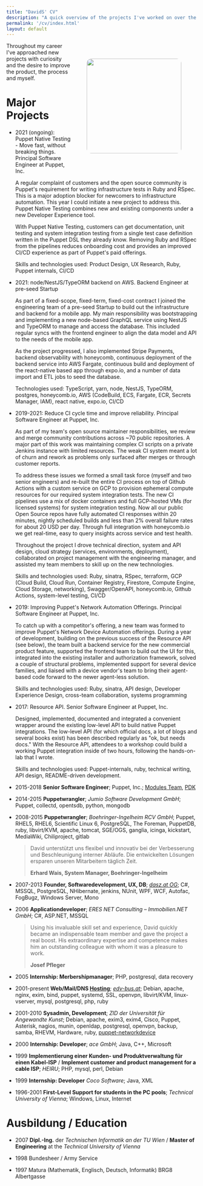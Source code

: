 ```yaml
---
title: "DavidS' CV"
description: "A quick overview of the projects I've worked on over the years"
permalink: '/cv/index.html'
layout: default
---
```


<div style="float: right">
<img src="{% link /assets/2020-12-david.jpg %}" height=250 style="max-width: 100%; border-radius: 5%; margin: 3em;"  />
</div>

Throughout my career I've approached new projects with curiosity and the desire to improve the product, the process and myself.

# Major Projects

* 2021 (ongoing): Puppet Native Testing - Move fast, without breaking things. Principal Software Engineer at Puppet, Inc.

  A regular complaint of customers and the open source community is Puppet's requirement for writing infrastructure tests in Ruby and RSpec.
  This is a major adoption blocker for newcomers to infrastructure automation. This year I could initiate a new project to address this.
  Puppet Native Testing combines new and existing components under a new Developer Experience tool.

  With Puppet Native Testing, customers can get documentation, unit testing and system integration testing from a single test case definition written in the Puppet DSL they already know.
  Removing Ruby and RSpec from the pipelines reduces onboarding cost and provides an improved CI/CD experience as part of Puppet's paid offerings.

  Skills and technologies used: Product Design, UX Research, Ruby, Puppet internals, CI/CD


* 2021: node/NestJS/TypeORM backend on AWS. Backend Engineer at pre-seed Startup

  As part of a fixed-scope, fixed-term, fixed-cost contract I joined the engineering team of a pre-seed Startup to build out the infrastructure and backend for a mobile app.
  My main responsibility was bootstrapping and implementing a new node-based GraphQL service using NestJS and TypeORM to manage and access the database.
  This included regular syncs with the frontend engineer to align the data model and API to the needs of the mobile app.

  As the project progressed, I also implemented Stripe Payments, backend observability with honeycomb, continuous deployment of the backend service into AWS Fargate, continuous build and deployment of the react-native based app through expo.io, and a number of data import and ETL jobs to seed the database.

  Technologies used: TypeScript, yarn, node, NestJS, TypeORM, postgres, honeycomb.io, AWS (CodeBuild, ECS, Fargate, ECR, Secrets Manager, IAM), react native, expo.io, CI/CD


* 2019-2021: Reduce CI cycle time and improve reliability. Principal Software Engineer at Puppet, Inc.

  As part of my team's open source maintainer responsibilities, we review and merge community contributions across ~70 public repositories.
  A major part of this work was maintaining complex CI scripts on a private Jenkins instance with limited resources.
  The weak CI system meant a lot of churn and rework as problems only surfaced after merges or through customer reports.

  To address these issues we formed a small task force (myself and two senior engineers) and re-built the entire CI process on top of Github Actions with a custom service on GCP to provision ephemeral compute resources for our required system integration tests.
  The new CI pipelines use a mix of docker containers and full GCP-hosted VMs (for licensed systems) for system integration testing.
  Now all our public Open Source repos have fully automated CI responses within 20 minutes, nightly scheduled builds and less than 2% overall failure rates for about 20 USD per day.
  Through full integration with honeycomb.io we get real-time, easy to query insights across service and test health.

  Throughout the project I drove technical direction, system and API design, cloud strategy (services, environments, deployment), collaborated on project management with the engineering manager, and assisted my team members to skill up on the new technologies.

  Skills and technologies used: Ruby, sinatra, RSpec, terraform, GCP (Cloud Build, Cloud Run, Container Registry, Firestore, Compute Engine, Cloud Storage, networking), Swagger/OpenAPI, honeycomb.io, Github Actions, system-level testing, CI/CD


* 2019: Improving Puppet's Network Automation Offerings. Principal Software Engineer at Puppet, Inc.

  To catch up with a competitor's offering, a new team was formed to improve Puppet's Network Device Automation offerings.
  During a year of development, building on the previous success of the Resource API (see below), the team built a backend service for the new commercial product feature, supported the frontend team to build out the UI for this, integrated into the existing installer and authorization framework, solved a couple of structural problems, implemented support for several device families, and liaised with a device vendor's team to bring their agent-based code forward to the newer agent-less solution.

  Skills and technologies used: Ruby, sinatra, API design, Developer Experience Design, cross-team collaboration, systems programming


* 2017: Resource API. Senior Software Engineer at Puppet, Inc.

  Designed, implemented, documented and integrated a convenient wrapper around the existing low-level API to build native Puppet integrations.
  The low-level API (for which official docs, a lot of blogs and several books exist) has been described regularly as "ok, but needs docs."
  With the Resource API, attendees to a workshop could build a working Puppet integration inside of two hours, following the hands-on-lab that I wrote.

  Skills and technologies used: Puppet-internals, ruby, technical writing, API design, README-driven development.


* 2015-2018 **Senior Software Engineer**; Puppet, Inc.; [Modules Team](https://forge.puppet.com/supported),
  [PDK](https://puppet.com/docs/pdk/1.x/pdk.html)

* 2014-2015  **Puppetwrangler**;
  *Jumio Software Development GmbH*;
  Puppet, collectd, opentsdb, python, mongodb

* 2008-2015  **Puppetwrangler**;
  *Boehringer-Ingelheim RCV GmbH*; Puppet, RHEL5, RHEL6,
  Scientific Linux 6, PostgreSQL, The Foreman, PuppetDB,
  ruby, libvirt/KVM, apache, tomcat, SGE/OGS, ganglia,
  icinga, kickstart, MediaWiki, Chiliproject, gitlab

  > David unterstützt uns flexibel und innovativ bei der Verbesserung und
  > Beschleunigung interner Abläufe. Die entwickelten Lösungen ersparen
  > unseren Mitarbeitern täglich Zeit.
  >
  > **Erhard Wais, System Manager, Boehringer-Ingelheim**

* 2007-2013  **Founder, Softwaredevelopment, UX, DB**;
  *[dasz.at OG](http://dasz.at)*; C#, MSSQL, PostgreSQL, NHibernate,
  jenkins, NUnit, WPF, WCF, Autofac, FogBugz, Windows Server, Mono

* 2006    **Applicationdeveloper**;
  *ERES NET Consulting – Immobilien.NET GmbH*;
  C#, ASP.NET, MSSQL

  > Using his invaluable skill set and experience, David quickly became
  > an indispensable team member and gave the project a real boost. His
  > extraordinary expertise and competence makes him an outstanding
  > colleague with whom it was a pleasure to work.
  >
  > **Josef Pfleger**

* 2005    **Internship: Merbershipmanager**;
  PHP, postgresql, data recovery

* 2001-present  **Web/Mail/DNS [Hosting](https://github.com/DavidS/dasz-configuration/tree/master/modules/hosting)**;
  *[edv-bus.at](http://www.edv-bus.at/)*; Debian, apache, nginx, exim, bind,
  puppet, systemd, SSL, openvpn, libvirt/KVM, linux-vserver, mysql, postgresql,
  php, ruby

* 2001-2010  **Sysadmin, Development**;
  *ZID der Universität für Angewandte Kunst*;
  Debian, apache, exim3, exim4, Cisco, Puppet, Asterisk, nagios, munin,
  openldap, postgresql, openvpn, backup, samba, RHEVM, Hardware, ruby,
  [puppet-networkdevice](https://github.com/uniak/puppet-networkdevice)

* 2000  **Internship: Developer**;
    *ace GmbH*; Java, C++, Microsoft

* 1999  **Implementierung einer Kunden- und Produktverwaltung für einen Kabel-ISP**
    / **Implement customer and product management for a cable ISP**;
    *HEIRU*; PHP, mysql, perl, Debian

* 1999  **Internship: Developer**
    *Coco Software*; Java, XML

* 1996-2001 **First-Level Support for students in the PC pools**;
    *Technical University of Vienna*;
    Windows, Linux, Internet

# Ausbildung / Education

* 2007  **Dipl.-Ing.** der *Technischen Informatik an der TU Wien* /
  **Master of Engineering** at the *Technical University of Vienna*

* 1998  Bundesheer / Army Service

* 1997  Matura (Mathematik, Englisch, Deutsch, Informatik) BRG8 Albertgasse
